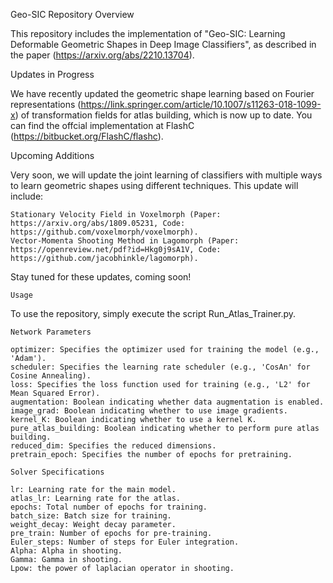 Geo-SIC Repository Overview

This repository includes the implementation of "Geo-SIC: Learning Deformable Geometric Shapes in Deep Image Classifiers", as described in the paper (https://arxiv.org/abs/2210.13704).

Updates in Progress

We have recently updated the geometric shape learning based on Fourier representations (https://link.springer.com/article/10.1007/s11263-018-1099-x) of transformation fields for atlas building, which is now up to date. You can find the offcial implementation at FlashC (https://bitbucket.org/FlashC/flashc).

Upcoming Additions

Very soon, we will update the joint learning of classifiers with multiple ways to learn geometric shapes using different techniques. This update will include:

    Stationary Velocity Field in Voxelmorph (Paper: https://arxiv.org/abs/1809.05231, Code: https://github.com/voxelmorph/voxelmorph).
    Vector-Momenta Shooting Method in Lagomorph (Paper: https://openreview.net/pdf?id=Hkg0j9sA1V, Code: https://github.com/jacobhinkle/lagomorph).
Stay tuned for these updates, coming soon!

```Usage```

To use the repository, simply execute the script Run_Atlas_Trainer.py.

```Network Parameters```



    optimizer: Specifies the optimizer used for training the model (e.g., 'Adam').
    scheduler: Specifies the learning rate scheduler (e.g., 'CosAn' for Cosine Annealing).
    loss: Specifies the loss function used for training (e.g., 'L2' for Mean Squared Error).
    augmentation: Boolean indicating whether data augmentation is enabled.
    image_grad: Boolean indicating whether to use image gradients.
    kernel_K: Boolean indicating whether to use a kernel K.
    pure_atlas_building: Boolean indicating whether to perform pure atlas building.
    reduced_dim: Specifies the reduced dimensions.
    pretrain_epoch: Specifies the number of epochs for pretraining.

```Solver Specifications```

    lr: Learning rate for the main model.
    atlas_lr: Learning rate for the atlas.
    epochs: Total number of epochs for training.
    batch_size: Batch size for training.
    weight_decay: Weight decay parameter.
    pre_train: Number of epochs for pre-training.
    Euler_steps: Number of steps for Euler integration.
    Alpha: Alpha in shooting.
    Gamma: Gamma in shooting.
    Lpow: the power of laplacian operator in shooting.
